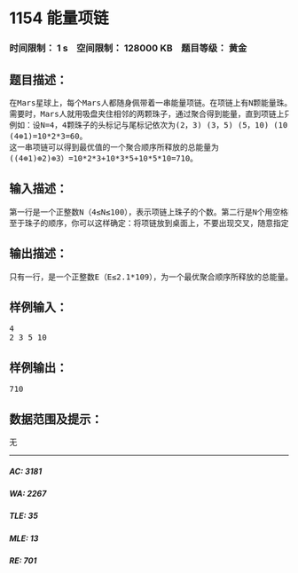 # 1154 能量项链   
### 时间限制： 1 s&nbsp;&nbsp;&nbsp;&nbsp;空间限制： 128000 KB&nbsp;&nbsp;&nbsp;&nbsp;题目等级： 黄金  
## 题目描述：  

<pre>
在Mars星球上，每个Mars人都随身佩带着一串能量项链。在项链上有N颗能量珠。能量珠是一颗有头标记与尾标记的珠子，这些标记对应着某个正整数。并且，对于相邻的两颗珠子，前一颗珠子的尾标记一定等于后一颗珠子的头标记。因为只有这样，通过吸盘（吸盘是Mars人吸收能量的一种器官）的作用，这两颗珠子才能聚合成一颗珠子，同时释放出可以被吸盘吸收的能量。如果前一颗能量珠的头标记为m，尾标记为r，后一颗能量珠的头标记为r，尾标记为n，则聚合后释放的能量为m*r*n（Mars单位），新产生的珠子的头标记为m，尾标记为n。
需要时，Mars人就用吸盘夹住相邻的两颗珠子，通过聚合得到能量，直到项链上只剩下一颗珠子为止。显然，不同的聚合顺序得到的总能量是不同的，请你设计一个聚合顺序，使一串项链释放出的总能量最大。
例如：设N=4，4颗珠子的头标记与尾标记依次为(2，3) (3，5) (5，10) (10，2)。我们用记号⊕表示两颗珠子的聚合操作，(j⊕k)表示第j，k两颗珠子聚合后所释放的能量。则第4、1两颗珠子聚合后释放的能量为：
(4⊕1)=10*2*3=60。
这一串项链可以得到最优值的一个聚合顺序所释放的总能量为
((4⊕1)⊕2)⊕3）=10*2*3+10*3*5+10*5*10=710。
</pre>
  
  
## 输入描述：  

<pre>
第一行是一个正整数N（4≤N≤100），表示项链上珠子的个数。第二行是N个用空格隔开的正整数，所有的数均不超过1000。第i个数为第i颗珠子的头标记（1≤i≤N），当i<N< span>时，第i颗珠子的尾标记应该等于第i+1颗珠子的头标记。第N颗珠子的尾标记应该等于第1颗珠子的头标记。
至于珠子的顺序，你可以这样确定：将项链放到桌面上，不要出现交叉，随意指定第一颗珠子，然后按顺时针方向确定其他珠子的顺序。
</pre>
  
  
## 输出描述：  

<pre>
只有一行，是一个正整数E（E≤2.1*109），为一个最优聚合顺序所释放的总能量。
</pre>
  
  
## 样例输入：  

<pre>
4
2 3 5 10
</pre>
  
  
## 样例输出：  

<pre>
710
</pre>
  
  
## 数据范围及提示：  

<pre>
无
</pre>
  
  
***  

##### AC: 3181  
##### WA: 2267  
##### TLE: 35  
##### MLE: 13  
##### RE: 701  
